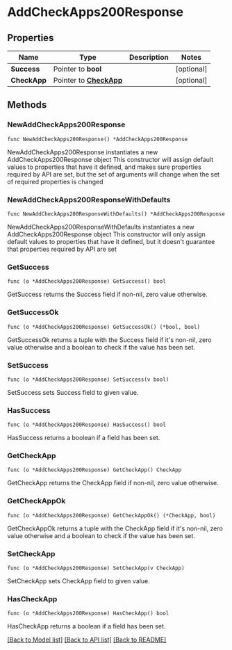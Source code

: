 # AddCheckApps200Response

## Properties

Name | Type | Description | Notes
------------ | ------------- | ------------- | -------------
**Success** | Pointer to **bool** |  | [optional] 
**CheckApp** | Pointer to [**CheckApp**](CheckApp.md) |  | [optional] 

## Methods

### NewAddCheckApps200Response

`func NewAddCheckApps200Response() *AddCheckApps200Response`

NewAddCheckApps200Response instantiates a new AddCheckApps200Response object
This constructor will assign default values to properties that have it defined,
and makes sure properties required by API are set, but the set of arguments
will change when the set of required properties is changed

### NewAddCheckApps200ResponseWithDefaults

`func NewAddCheckApps200ResponseWithDefaults() *AddCheckApps200Response`

NewAddCheckApps200ResponseWithDefaults instantiates a new AddCheckApps200Response object
This constructor will only assign default values to properties that have it defined,
but it doesn't guarantee that properties required by API are set

### GetSuccess

`func (o *AddCheckApps200Response) GetSuccess() bool`

GetSuccess returns the Success field if non-nil, zero value otherwise.

### GetSuccessOk

`func (o *AddCheckApps200Response) GetSuccessOk() (*bool, bool)`

GetSuccessOk returns a tuple with the Success field if it's non-nil, zero value otherwise
and a boolean to check if the value has been set.

### SetSuccess

`func (o *AddCheckApps200Response) SetSuccess(v bool)`

SetSuccess sets Success field to given value.

### HasSuccess

`func (o *AddCheckApps200Response) HasSuccess() bool`

HasSuccess returns a boolean if a field has been set.

### GetCheckApp

`func (o *AddCheckApps200Response) GetCheckApp() CheckApp`

GetCheckApp returns the CheckApp field if non-nil, zero value otherwise.

### GetCheckAppOk

`func (o *AddCheckApps200Response) GetCheckAppOk() (*CheckApp, bool)`

GetCheckAppOk returns a tuple with the CheckApp field if it's non-nil, zero value otherwise
and a boolean to check if the value has been set.

### SetCheckApp

`func (o *AddCheckApps200Response) SetCheckApp(v CheckApp)`

SetCheckApp sets CheckApp field to given value.

### HasCheckApp

`func (o *AddCheckApps200Response) HasCheckApp() bool`

HasCheckApp returns a boolean if a field has been set.


[[Back to Model list]](../README.md#documentation-for-models) [[Back to API list]](../README.md#documentation-for-api-endpoints) [[Back to README]](../README.md)


